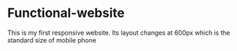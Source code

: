 # Functional-website
This is my first responsive website. Its layout changes at 600px which is the standard size of mobile phone

